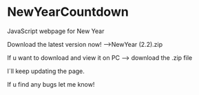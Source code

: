 # NewYearCountdown
JavaScript webpage for New Year

Download the latest version now! -->NewYear (2.2).zip

If u want to download and view it on PC --> download the .zip file

I´ll keep updating the page. 

If u find any bugs let me know! 
